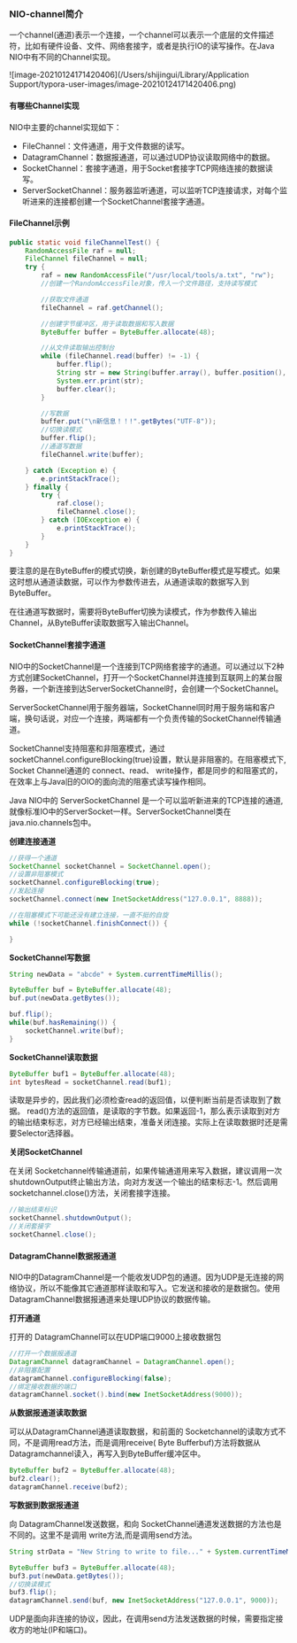 ### NIO-channel简介



一个channel(通道)表示一个连接，一个channel可以表示一个底层的文件描述符，比如有硬件设备、文件、网络套接字，或者是执行IO的读写操作。在Java NIO中有不同的Channel实现。



![image-20210124171420406](/Users/shijingui/Library/Application Support/typora-user-images/image-20210124171420406.png)



#### 有哪些Channel实现



NIO中主要的channel实现如下：



- FileChannel：文件通道，用于文件数据的读写。
- DatagramChannel：数据报通道，可以通过UDP协议读取网络中的数据。
- SocketChannel：套接字通道，用于Socket套接字TCP网络连接的数据读写。
- ServerSocketChannel：服务器监听通道，可以监听TCP连接请求，对每个监听进来的连接都创建一个SocketChannel套接字通道。



#### FileChannel示例



```java
public static void fileChannelTest() {
    RandomAccessFile raf = null;
    FileChannel fileChannel = null;
    try {
        raf = new RandomAccessFile("/usr/local/tools/a.txt", "rw");
        //创建一个RandomAccessFile对象，传入一个文件路径，支持读写模式

        //获取文件通道
        fileChannel = raf.getChannel();

        //创建字节缓冲区，用于读取数据和写入数据
        ByteBuffer buffer = ByteBuffer.allocate(48);

        //从文件读取输出控制台
        while (fileChannel.read(buffer) != -1) {
            buffer.flip();
            String str = new String(buffer.array(), buffer.position(), buffer.limit(), "utf-8");
            System.err.print(str);
            buffer.clear();
        }

        //写数据
        buffer.put("\n新信息！！!".getBytes("UTF-8"));
        //切换读模式
        buffer.flip();
        //通道写数据
        fileChannel.write(buffer);

    } catch (Exception e) {
        e.printStackTrace();
    } finally {
        try {
            raf.close();
            fileChannel.close();
        } catch (IOException e) {
            e.printStackTrace();
        }
    }
}
```



要注意的是在ByteBuffer的模式切换，新创建的ByteBuffer模式是写模式。如果这时想从通道读数据，可以作为参数传进去，从通道读取的数据写入到ByteBuffer。

在往通道写数据时，需要将ByteBuffer切换为读模式，作为参数传入输出Channel，从ByteBuffer读取数据写入输出Channel。





#### SocketChannel套接字通道



NIO中的SocketChannel是一个连接到TCP网络套接字的通道。可以通过以下2种方式创建SocketChannel，打开一个SocketChannel并连接到互联网上的某台服务器，一个新连接到达ServerSocketChannel时，会创建一个SocketChannel。



ServerSocketChannel用于服务器端，SocketChannel同时用于服务端和客户端，换句话说，对应一个连接，两端都有一个负责传输的SocketChannel传输通道。



SocketChannel支持阻塞和非阻塞模式，通过socketChannel.configureBlocking(true)设置，默认是非阻塞的。在阻塞模式下, Socket Channel通道的 connect、read、 write操作，都是同步的和阻塞式的，在效率上与Java旧的OIO的面向流的阻塞式读写操作相同。



Java NIO中的 ServerSocketChannel 是一个可以监听新进来的TCP连接的通道, 就像标准IO中的ServerSocket一样。ServerSocketChannel类在 java.nio.channels包中。



**创建连接通道**



```java
//获得一个通道
SocketChannel socketChannel = SocketChannel.open();
//设置非阻塞模式
socketChannel.configureBlocking(true);
//发起连接
socketChannel.connect(new InetSocketAddress("127.0.0.1", 8888));

//在阻塞模式下可能还没有建立连接，一直不挺的自旋
while (!socketChannel.finishConnect()) {

}
```



**SocketChannel写数据**



```java
String newData = "abcde" + System.currentTimeMillis();

ByteBuffer buf = ByteBuffer.allocate(48);
buf.put(newData.getBytes());

buf.flip();
while(buf.hasRemaining()) {
    socketChannel.write(buf);
}
```



**SocketChannel读取数据**



```java
ByteBuffer buf1 = ByteBuffer.allocate(48);
int bytesRead = socketChannel.read(buf1);
```

读取是异步的，因此我们必须检查read的返回值，以便判断当前是否读取到了数据。 read()方法的返回值，是读取的字节数。如果返回-1，那么表示读取到对方的输出结束标志，对方已经输出结束，准备关闭连接。实际上在读取数据时还是需要Selector选择器。





**关闭SocketChannel**



在关闭 Socketchannel传输通道前，如果传输通道用来写入数据，建议调用一次 shutdownOutput终止输出方法，向对方发送一个输出的结束标志-1。然后调用 socketchannel.close()方法，关闭套接字连接。



```java
//输出结束标识
socketChannel.shutdownOutput();
//关闭套接字
socketChannel.close();
```







#### DatagramChannel数据报通道

NIO中的DatagramChannel是一个能收发UDP包的通道。因为UDP是无连接的网络协议，所以不能像其它通道那样读取和写入。它发送和接收的是数据包。使用 DatagramChannel数据报通道来处理UDP协议的数据传输。



**打开通道**



打开的 DatagramChannel可以在UDP端口9000上接收数据包

```java
//打开一个数据报通道
DatagramChannel datagramChannel = DatagramChannel.open();
//非阻塞配置
datagramChannel.configureBlocking(false);
//绑定接收数据的端口
datagramChannel.socket().bind(new InetSocketAddress(9000));
```



**从数据报通道读取数据**



可以从DatagramChannel通道读取数据，和前面的 Socketchannel的读取方式不同，不是调用read方法，而是调用receive( Byte Bufferbuf)方法将数据从 Datagramchannel读入，再写入到ByteBuffer缓冲区中。

```java
ByteBuffer buf2 = ByteBuffer.allocate(48);
buf2.clear();
datagramChannel.receive(buf2);
```



**写数据到数据报通道**



向 DatagramChannel发送数据，和向 SocketChannel通道发送数据的方法也是不同的。这里不是调用 write方法,而是调用send方法。

```java
String strData = "New String to write to file..." + System.currentTimeMillis();

ByteBuffer buf3 = ByteBuffer.allocate(48);
buf3.put(newData.getBytes());
//切换读模式
buf3.flip();
datagramChannel.send(buf, new InetSocketAddress("127.0.0.1", 9000));
```

UDP是面向非连接的协议，因此，在调用send方法发送数据的时候，需要指定接收方的地址(IP和端口)。

